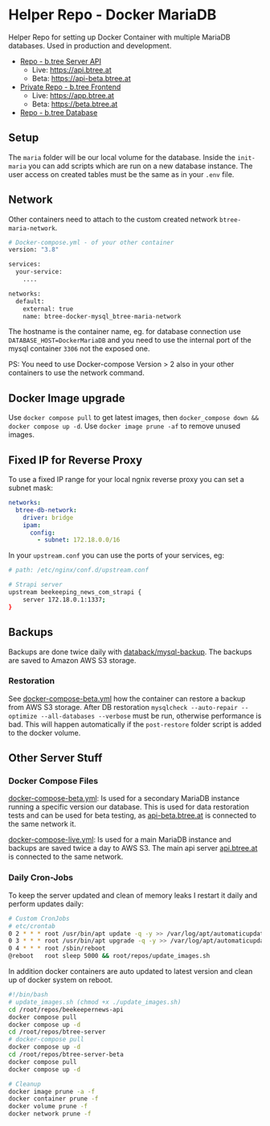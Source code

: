 # Helper Repo - Docker MariaDB

Helper Repo for setting up Docker Container with multiple MariaDB databases. Used in production and development.

- [Repo - b.tree Server API](https://github.com/HannesOberreiter/btree_server)
  - Live: <https://api.btree.at>
  - Beta: <https://api-beta.btree.at>
- [Private Repo - b.tree Frontend](https://github.com/HannesOberreiter/btree_vue)
  - Live: <https://app.btree.at>
  - Beta: <https://beta.btree.at>
- [Repo - b.tree Database](https://github.com/HannesOberreiter/btree_database)

## Setup

The `maria` folder will be our local volume for the database. Inside the `init-maria` you can add scripts which are run on a new database instance. The user access on created tables must be the same as in your `.env` file.

## Network

Other containers need to attach to the custom created network `btree-maria-network`.

```bash
# Docker-compose.yml - of your other container
version: "3.8"

services:
  your-service:
    ....

networks:
  default:
    external: true
    name: btree-docker-mysql_btree-maria-network
```

The hostname is the container name, eg. for database connection use `DATABASE_HOST=DockerMariaDB` and you need to use the internal port of the mysql container `3306` not the exposed one.

PS: You need to use Docker-compose Version > 2 also in your other containers to use the network command.

## Docker Image upgrade

Use `docker compose pull` to get latest images, then `docker_compose down && docker compose up -d`. Use `docker image prune -af` to remove unused images.

## Fixed IP for Reverse Proxy

To use a fixed IP range for your local ngnix reverse proxy you can set a subnet mask:

```yaml
networks:
  btree-db-network:
    driver: bridge
    ipam:
      config:
        - subnet: 172.18.0.0/16
```

In your `upstream.conf` you can use the ports of your services, eg:

```bash
# path: /etc/nginx/conf.d/upstream.conf

# Strapi server
upstream beekeeping_news_com_strapi {
    server 172.18.0.1:1337;
}
```

## Backups

Backups are done twice daily with [databack/mysql-backup](https://hub.docker.com/r/databack/mysql-backup). The backups are saved to Amazon AWS S3 storage.

### Restoration

See [docker-compose-beta.yml](docker-compose-beta.yml) how the container can restore a backup from AWS S3 storage. After DB restoration `mysqlcheck --auto-repair --optimize --all-databases --verbose` must be run, otherwise performance is bad. This will happen automatically if  the `post-restore` folder script is added to the docker volume.

## Other Server Stuff

### Docker Compose Files

[docker-compose-beta.yml](docker-compose-beta.yml): Is used for a secondary MariaDB instance running a specific version our database. This is used for data restoration tests and can be used for beta testing, as [api-beta.btree.at](https://api-beta.btree.at) is connected to the same network it.

[docker-compose-live.yml](docker-compose-live.yml): Is used for a main MariaDB instance and backups are saved twice a day to AWS S3. The main api server [api.btree.at](https://api.btree.at) is connected to the same network.

### Daily Cron-Jobs

To keep the server updated and clean of memory leaks I restart it daily and perform updates daily:

```bash
# Custom CronJobs
# etc/crontab
0 2 * * * root /usr/bin/apt update -q -y >> /var/log/apt/automaticupdates.log
0 3 * * * root /usr/bin/apt upgrade -q -y >> /var/log/apt/automaticupdates.log
0 4 * * * root /sbin/reboot
@reboot   root sleep 5000 && root/repos/update_images.sh
```

In addition docker containers are auto updated to latest version and clean up of docker system on reboot.

```bash
#!/bin/bash
# update_images.sh (chmod +x ./update_images.sh)
cd /root/repos/beekeepernews-api
docker compose pull
docker compose up -d
cd /root/repos/btree-server
# docker-compose pull
docker compose up -d
cd /root/repos/btree-server-beta
docker compose pull
docker compose up -d

# Cleanup
docker image prune -a -f
docker container prune -f
docker volume prune -f
docker network prune -f
```

